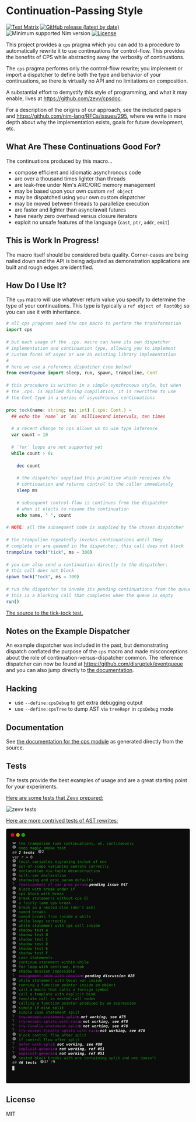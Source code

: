 # Continuation-Passing Style

[![Test Matrix](https://github.com/disruptek/cps/workflows/CI/badge.svg)](https://github.com/disruptek/cps/actions?query=workflow%3ACI)
[![GitHub release (latest by date)](https://img.shields.io/github/v/release/disruptek/cps?style=flat)](https://github.com/disruptek/cps/releases/latest)
![Minimum supported Nim version](https://img.shields.io/badge/nim-1.5.1%2B-informational?style=flat&logo=nim)
[![License](https://img.shields.io/github/license/disruptek/cps?style=flat)](#license)

This project provides a `cps` pragma which you can add to a procedure to
automatically rewrite it to use continuations for control-flow. This provides
the benefits of CPS while abstracting away the verbosity of continuations.

The `cps` pragma performs only the control-flow rewrite; you implement or
import a dispatcher to define both the type and behavior of your continuations,
so there is virtually no API and no limitations on composition.

A substantial effort to demystify this style of programming, and what it may
enable, lives at https://github.com/zevv/cpsdoc.

For a description of the origins of our approach, see the included papers and
https://github.com/nim-lang/RFCs/issues/295, where we write in more depth about
why the implementation exists, goals for future development, etc.

## What Are These Continuations Good For?

The continuations produced by this macro...

- compose efficient and idiomatic asynchronous code
- are over a thousand times lighter than threads
- are leak-free under Nim's ARC/ORC memory management
- may be based upon your own custom `ref object`
- may be dispatched using your own custom dispatcher
- may be moved between threads to parallelize execution
- are faster and lighter than async/await futures
- have nearly zero overhead versus closure iterators
- exploit no unsafe features of the language (`cast`, `ptr`, `addr`, `emit`)

## This is Work In Progress!

The macro itself should be considered beta quality.  Corner-cases are being
nailed down and the API is being adjusted as demonstration applications are
built and rough edges are identified.

## How Do I Use It?

The `cps` macro will use whatever return value you specify to determine the
type of your continuations. This type is typically a `ref object of RootObj` so
you can use it with inheritance.

```nim
# all cps programs need the cps macro to perform the transformation
import cps

# but each usage of the .cps. macro can have its own dispatcher
# implementation and continuation type, allowing you to implement
# custom forms of async or use an existing library implementation
#
# here we use a reference dispatcher (see below)
from eventqueue import sleep, run, spawn, trampoline, Cont

# this procedure is written in a simple synchronous style, but when
# the .cps. is applied during compilation, it is rewritten to use
# the Cont type in a series of asynchronous continuations

proc tock(name: string; ms: int) {.cps: Cont.} =
  ## echo the `name` at `ms` millisecond intervals, ten times

  # a recent change to cps allows us to use type inference
  var count = 10

  # `for` loops are not supported yet
  while count > 0:

    dec count

    # the dispatcher supplied this primitive which receives the
    # continuation and returns control to the caller immediately
    sleep ms

    # subsequent control-flow is continues from the dispatcher
    # when it elects to resume the continuation
    echo name, " ", count

# NOTE: all the subsequent code is supplied by the chosen dispatcher

# the trampoline repeatedly invokes continuations until they
# complete or are queued in the dispatcher; this call does not block
trampoline tock("tick", ms = 300)

# you can also send a continuation directly to the dispatcher;
# this call does not block
spawn tock("tock", ms = 700)

# run the dispatcher to invoke its pending continuations from the queue;
# this is a blocking call that completes when the queue is empty
run()
```

[The source to the tick-tock test.](https://github.com/disruptek/eventqueue/blob/master/tests/tock.nim)

## Notes on the Example Dispatcher

An example dispatcher was included in the past, but demonstrating dispatch
conflated the purpose of the `cps` macro and made misconceptions about the role
of continuation-versus-dispatcher common. The reference dispatcher can now be
found at https://github.com/disruptek/eventqueue and you can also jump directly
to [the documentation](https://disruptek.github.io/eventqueue/eventqueue.html).

## Hacking

- use `--define:cpsDebug` to get extra debugging output
- use `--define:cpsTree` to dump AST via `treeRepr` in `cpsDebug` mode

## Documentation

See [the documentation for the cps module](https://disruptek.github.io/cps/cps.html) as generated directly from the source.

## Tests

The tests provide the best examples of usage and are a great starting point for
your experiments.

[Here are some tests that Zevv prepared:](https://github.com/disruptek/cps/blob/master/tests/tzevv.nim)

![zevv tests](docs/tzevv.svg "zevv tests")

[Here are more contrived tests of AST rewrites:](https://github.com/disruptek/cps/blob/master/tests/taste.nim)

![taste tests](docs/taste.svg "taste tests")

## License
MIT
